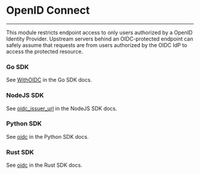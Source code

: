# OpenID Connect

---

This module restricts endpoint access to only users authorized by a OpenID Identity Provider. Upstream servers behind an OIDC-protected endpoint can safely assume that requests are from users authorized by the OIDC IdP to access the protected resource.

### Go SDK

See [WithOIDC](https://pkg.go.dev/golang.ngrok.com/ngrok/config#WithOIDC) in the Go SDK docs.

### NodeJS SDK

See [oidc_issuer_url](https://ngrok.github.io/ngrok-nodejs/interfaces/Config.html#oidc_issuer_url) in the NodeJS SDK docs.

### Python SDK

See [oidc](https://ngrok.github.io/ngrok-python/http_listener_builder.html#ngrok.HttpListenerBuilder.oidc) in the Python SDK docs.

### Rust SDK

See [oidc](https://docs.rs/ngrok/latest/ngrok/config/struct.HttpTunnelBuilder.html#method.oidc) in the Rust SDK docs.
